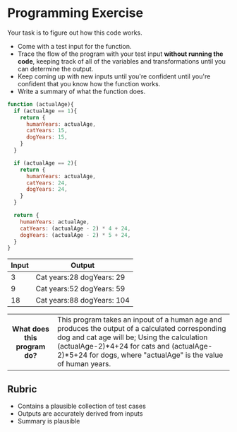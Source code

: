 # Programming Exercise

Your task is to figure out how this code works.

* Come with a test input for the function.
* Trace the flow of the program with your test input **without running the code**, keeping track of all of the variables and transformations until you can determine the output.
* Keep coming up with new inputs until you're confident until you're confident that you know how the function works.
* Write a summary of what the function does.

```js
function (actualAge){
  if (actualAge == 1){
    return {
      humanYears: actualAge,
      catYears: 15,
      dogYears: 15,
    }
  }

  if (actualAge == 2){
    return {
      humanYears: actualAge,
      catYears: 24,
      dogYears: 24,
    }
  }

  return {
    humanYears: actualAge,
    catYears: (actualAge - 2) * 4 + 24,
    dogYears: (actualAge - 2) * 5 + 24,
  }
}
```

| Input | Output |
| ----- | ------------------------------ |
|   3   |   Cat years:28 dogYears: 29    | 
|   9   |   Cat years:52 dogYears: 59    | 
|   18  |   Cat years:88 dogYears: 104   | 

<table>
  <tr>
    <th>What does this program do?</th>
    <td> This program takes an inpout of a human age and produces the output of a calculated corresponding dog and cat age will be; Using the calculation (actualAge-2)*4+24 for cats and (actualAge-2)*5+24 for dogs, where "actualAge" is the value of human years.</td>
  </tr>
</table>

## Rubric

* Contains a plausible collection of test cases
* Outputs are accurately derived from inputs
* Summary is plausible
